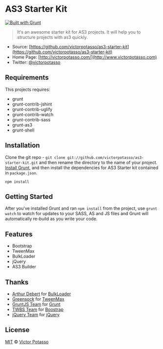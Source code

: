 # AS3 Starter Kit

[![Built with Grunt](https://cdn.gruntjs.com/builtwith.png)](http://gruntjs.com/)

> It's an awesome starter kit for AS3 projects. It will help you to structure projects with as3 quickly.

* Source: [https://github.com/victorpotasso/as3-starter-kit](https://github.com/victorpotasso/as3-starter-kit)
* Home Page: [http://victorpotasso.com/](http://www.victorpotasso.com)
* Twitter: [@victorpotasso](https://twitter.com/victorpotasso)

## Requirements
This projects requires:

+ grunt
+ grunt-contrib-jshint
+ grunt-contrib-uglify
+ grunt-contrib-watch
+ grunt-contrib-sass
+ grunt-as3
+ grunt-shell

## Installation

Clone the git repo - `git clone git://github.com/victorpotasso/as3-starter-kit.git` and then rename the directory to the name of your project. [Install Grunt](http://gruntjs.com/getting-started), and then install the dependencies for AS3 Starter kit contained in `package.json`.

```
npm install
```

## Getting Started

After you've installed Grunt and ran `npm install` from the project, use `grunt watch` to watch for updates to your SASS, AS and JS files and Grunt will automatically re-build as you write your code.

## Features

* Bootstrap
* TweenMax
* BulkLoader
* jQuery
* AS3 Builder

## Thanks

+ [Arthur Debert](https://github.com/arthur-debert) for [BulkLoader](https://github.com/arthur-debert/BulkLoader)
+ [Greensock](http://www.greensock.com/) for [TweenMax](http://www.greensock.com/tweenmax/)
+ [GruntJS Team](https://github.com/gruntjs) for [Grunt](https://github.com/gruntjs/grunt/)
+ [TWBS Team](https://github.com/twbs) for [Boostrap](https://github.com/twbs/bootstrap/)
+ [jQuery Team](https://github.com/jquery) for [jQuery](https://github.com/jquery/jquery)

## License
[MIT](http://opensource.org/licenses/MIT) © [Victor Potasso](http://victorpotasso.com)
